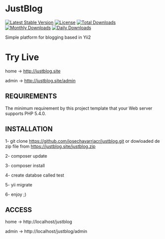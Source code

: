 JustBlog
===============================
[![Latest Stable Version](https://poser.pugx.org/josechavarriacr/justblog/v/stable)](https://packagist.org/packages/josechavarriacr/justblog)
[![License](https://poser.pugx.org/josechavarriacr/justblog/license)](https://packagist.org/packages/josechavarriacr/justblog)
[![Total Downloads](https://poser.pugx.org/josechavarriacr/justblog/downloads)](https://packagist.org/packages/josechavarriacr/justblog)
[![Monthly Downloads](https://poser.pugx.org/josechavarriacr/justblog/d/monthly)](https://packagist.org/packages/josechavarriacr/justblog)
[![Daily Downloads](https://poser.pugx.org/josechavarriacr/justblog/d/daily)](https://packagist.org/packages/josechavarriacr/justblog)

Simple platform for blogging based in Yii2

# Try Live

home -> http://justblog.site

admin -> http://justblog.site/admin


REQUIREMENTS
------------

The minimum requirement by this project template that your Web server supports PHP 5.4.0.

INSTALLATION
------------

1- git clone https://github.com/josechavarriacr/justblog.git
or dowloaded de zip file from https://justblog.site/justblog.zip 

2- composer update

3- composer install 

4- create databse called test

5- yii migrate

6- enjoy ;)


ACCESS
-------------

home -> http://localhost/justblog

admin -> http://localhost/justblog/admin

